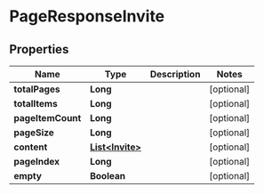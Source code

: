# PageResponseInvite

## Properties
Name | Type | Description | Notes
------------ | ------------- | ------------- | -------------
**totalPages** | **Long** |  |  [optional]
**totalItems** | **Long** |  |  [optional]
**pageItemCount** | **Long** |  |  [optional]
**pageSize** | **Long** |  |  [optional]
**content** | [**List&lt;Invite&gt;**](Invite.md) |  |  [optional]
**pageIndex** | **Long** |  |  [optional]
**empty** | **Boolean** |  |  [optional]
